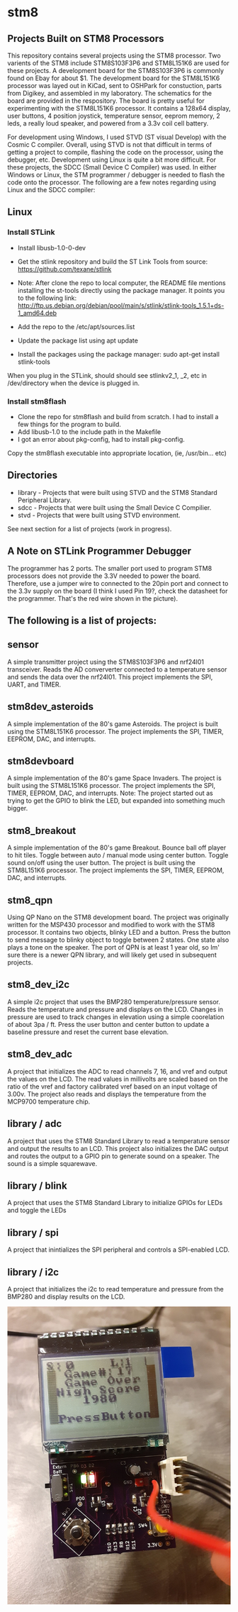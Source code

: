 # stm8
Projects Built on STM8 Processors
------------------------------------------
This repository contains several projects using the STM8 processor.  Two varients of the STM8 include STM8S103F3P6 and STM8L151K6 are used for these projects.  A development board for the STM8S103F3P6 is commonly found on Ebay for about $1.  The development board for the STM8L151K6 processor was layed out in KiCad, sent to OSHPark for constuction, parts from Digikey, and assembled in my laboratory.  The schematics for the board are provided in the respository.  The board is pretty useful for experimenting with the STM8L151K6 processor.  It contains a 128x64 display, user buttons, 4 position joystick, temperature sensor, eeprom memory, 2 leds, a really loud speaker, and powered from a 3.3v coil cell battery.

For development using Windows, I used STVD (ST visual Develop) with the Cosmic C compiler.  Overall, using STVD is not that difficult in terms of getting a project to compile, flashing the code on the processor, using the debugger, etc.  Development using Linux is quite a bit more difficult.  For these projects, the SDCC (Small Device C Compiler) was used.  In either Windows or Linux, the STM programmer / debugger is needed to flash the code onto the processor.  The following are a few notes regarding using Linux and the SDCC compiler:

## Linux
### Install STLink
* Install libusb-1.0-0-dev
* Get the stlink repository and build the ST Link Tools from source: https://github.com/texane/stlink

* Note: After clone the repo to local computer, the README file mentions installing the st-tools directly using the package manager.  It points you to the following link: http://ftp.us.debian.org/debian/pool/main/s/stlink/stlink-tools_1.5.1+ds-1_amd64.deb

* Add the repo to the /etc/apt/sources.list
* Update the package list using apt update
* Install the packages using the package manager: sudo apt-get install stlink-tools

When you plug in the STLink, should should see stlinkv2_1, _2, etc in /dev/directory when the device is plugged in.

### Install stm8flash
* Clone the repo for stm8flash and build from scratch.  I had to install a few things for the program to build.
* Add libusb-1.0 to the include path in the Makefile
* I got an error about pkg-config, had to install pkg-config.

Copy the stm8flash executable into appropriate location, (ie, /usr/bin... etc)


Directories
-----------
* library - Projects that were built using STVD and the STM8 Standard Peripheral Library.
* sdcc - Projects that were built using the Small Device C Compilier.
* stvd - Projects that were built using STVD environment.

See next section for a list of projects (work in progress).


A Note on STLink Programmer Debugger
------------------------------------
The programmer has 2 ports.  The smaller port used to program STM8 processors does not provide the 3.3V needed to power the board.  Therefore, use a jumper wire to connected to the 20pin port and connect to the 3.3v supply on the board (I think I used Pin 19?, check the datasheet for the programmer.  That's the red wire shown in the picture).


The following is a list of projects:
------------------------------------

sensor
------
A simple transmitter project using the STM8S103F3P6 and nrf24l01 transceiver.  Reads the AD conververter connected to a temperature sensor and sends the data over the nrf24l01.  This project implements the SPI, UART, and TIMER.

stm8dev_asteroids
-----------------
A simple implementation of the 80's game Asteroids.  The project is built using the STM8L151K6 processor.  The project implements the SPI, TIMER, EEPROM, DAC, and interrupts.

stm8devboard
------------
A simple implementation of the 80's game Space Invaders.  The project is built using the STM8L151K6 processor.  The project implements the SPI, TIMER, EEPROM, DAC, and interrupts.  Note:  The project started out as trying to get the GPIO to blink the LED, but expanded into something much bigger.

stm8_breakout
-------------
A simple implementation of the 80's game Breakout.  Bounce ball off player to hit tiles.  Toggle between auto / manual mode using center button.  Toggle sound on/off using the user button.  The project is built using the STM8L151K6 processor.  The project implements the SPI, TIMER, EEPROM, DAC, and interrupts.

stm8_qpn
--------
Using QP Nano on the STM8 development board.  The project was originally written for the MSP430 processor and modified to work with the STM8 processor.  It contains two objects, blinky LED and a button.  Press the button to send message to blinky object to toggle between 2 states.  One state also plays a tone on the speaker.  The port of QPN is at least 1 year old, so Im' sure there is a newer QPN library, and will likely get used in subsequent projects.

stm8_dev_i2c
------------
A simple i2c project that uses the BMP280 temperature/pressure sensor.  Reads the temperature and pressure and displays on the LCD.  Changes in pressure are used to track changes in elevation using a simple coorelation of about 3pa / ft.  Press the user button and center button to update a baseline pressure and reset the current base elevation.

stm8_dev_adc
------------
A project that initializes the ADC to read channels 7, 16, and vref and output the values on the LCD.  The read values in millivolts are scaled based on the ratio of the vref and factory calibrated vref based on an input voltage of 3.00v.  The project also reads and displays the temperature from the MCP9700 temperature chip.

library / adc
-------------
A project that uses the STM8 Standard Library to read a temperature sensor and output the results to an LCD.  This project also initializes the DAC output and routes the output to a GPIO pin to generate sound on a speaker.  The sound is a simple squarewave.

library / blink
---------------
A project that uses the STM8 Standard Library to initialize GPIOs for LEDs and toggle the LEDs

library / spi
-------------
A project that inintializes the SPI peripheral and controls a SPI-enabled LCD.

library / i2c
-------------
A project that initializes the i2c to read temperature and pressure from the BMP280 and display results on the LCD.




![alt text](https://raw.githubusercontent.com/danaolcott/stm8/master/source/stvd/stm8devboard_schematics/stm8_dev2.jpg)



